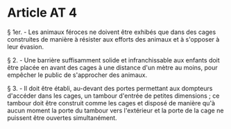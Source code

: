 # Article AT 4

§ 1er. - Les animaux féroces ne doivent être exhibés que dans des cages construites de manière à résister aux efforts des animaux et à s'opposer à leur évasion.

§ 2. - Une barrière suffisamment solide et infranchissable aux enfants doit être placée en avant des cages à une distance d'un mètre au moins, pour empêcher le public de s'approcher des animaux.

§ 3. - Il doit être établi, au-devant des portes permettant aux dompteurs d'accéder dans les cages, un tambour d'entrée de petites dimensions ; ce tambour doit être construit comme les cages et disposé de manière qu'à aucun moment la porte du tambour vers l'extérieur et la porte de la cage ne puissent être ouvertes simultanément.
